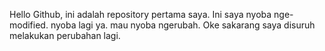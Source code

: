Hello Github, ini adalah repository pertama saya. Ini saya nyoba nge-modified. nyoba lagi ya.
mau nyoba ngerubah.
Oke sakarang saya disuruh melakukan perubahan lagi.
